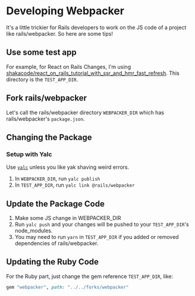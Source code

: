 # Developing Webpacker

It's a little trickier for Rails developers to work on the JS code of a project like rails/webpacker. So here are some tips!

## Use some test app
For example, for React on Rails Changes, I'm using [shakacode/react_on_rails_tutorial_with_ssr_and_hmr_fast_refresh](https://github.com/shakacode/react_on_rails_tutorial_with_ssr_and_hmr_fast_refresh).
This directory is the `TEST_APP_DIR`.

## Fork rails/webpacker
Let's call the rails/webpacker directory `WEBPACKER_DIR` which has rails/webpacker's `package.json`.

## Changing the Package
### Setup with Yalc
Use [`yalc`](https://github.com/wclr/yalc) unless you like yak shaving weird errors.
1. In `WEBPACKER_DIR`, run `yalc publish`
2. In `TEST_APP_DIR`, run `yalc link @rails/webpacker`

## Update the Package Code
1. Make some JS change in WEBPACKER_DIR
2. Run `yalc push` and your changes will be pushed to your `TEST_APP_DIR`'s node_modules.
3. You may need to run `yarn` in `TEST_APP_DIR` if you added or removed dependencies of rails/webpacker.

## Updating the Ruby Code

For the Ruby part, just change the gem reference `TEST_APP_DIR`, like:

```ruby
gem "webpacker", path: "../../forks/webpacker"
```
